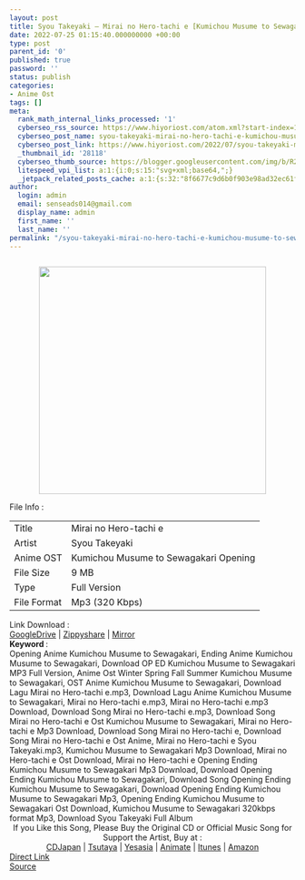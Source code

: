 ```yaml
---
layout: post
title: Syou Takeyaki – Mirai no Hero-tachi e [Kumichou Musume to Sewagakari Opening]
date: 2022-07-25 01:15:40.000000000 +00:00
type: post
parent_id: '0'
published: true
password: ''
status: publish
categories:
- Anime Ost
tags: []
meta:
  rank_math_internal_links_processed: '1'
  cyberseo_rss_source: https://www.hiyoriost.com/atom.xml?start-index=1
  cyberseo_post_name: syou-takeyaki-mirai-no-hero-tachi-e-kumichou-musume-to-sewagakari-opening
  cyberseo_post_link: https://www.hiyoriost.com/2022/07/syou-takeyaki-mirai-no-hero-tachi-e.html
  _thumbnail_id: '28118'
  cyberseo_thumb_source: https://blogger.googleusercontent.com/img/b/R29vZ2xl/AVvXsEhBYJbew0_9WGwghs8EyM6C982Z0aTkHUfl4YuN3ZjXoAGrD6O-CC7IAmv3ED_sL9CTvCkG8nQ3x-YaccmN01PR2vOmkAAsN9DyXFOaPFFS2O8g8ayo4vmEdaUBWL1aH1Jf8dwNyfze0t-pmXdilNodLyYJA7q6USv2_ALBXh-ppgU7_duiW1RIIk4d/s400/cover%20%2831%29.jpg
  litespeed_vpi_list: a:1:{i:0;s:15:"svg+xml;base64,";}
  _jetpack_related_posts_cache: a:1:{s:32:"8f6677c9d6b0f903e98ad32ec61f8deb";a:2:{s:7:"expires";i:1663070117;s:7:"payload";a:3:{i:0;a:1:{s:2:"id";i:28746;}i:1;a:1:{s:2:"id";i:28109;}i:2;a:1:{s:2:"id";i:28265;}}}}
author:
  login: admin
  email: senseads014@gmail.com
  display_name: admin
  first_name: ''
  last_name: ''
permalink: "/syou-takeyaki-mirai-no-hero-tachi-e-kumichou-musume-to-sewagakari-opening/"
---
```

<div class="separator" style="clear: both"><a href="https://blogger.googleusercontent.com/img/b/R29vZ2xl/AVvXsEhBYJbew0_9WGwghs8EyM6C982Z0aTkHUfl4YuN3ZjXoAGrD6O-CC7IAmv3ED_sL9CTvCkG8nQ3x-YaccmN01PR2vOmkAAsN9DyXFOaPFFS2O8g8ayo4vmEdaUBWL1aH1Jf8dwNyfze0t-pmXdilNodLyYJA7q6USv2_ALBXh-ppgU7_duiW1RIIk4d/s600/cover%20%2831%29.jpg" style="display: block;padding: 1em 0;text-align: center"><img alt border="0" data-original-height="600" data-original-width="600" src="{{ site.baseurl }}/assets/2022/07/cover%20%2831%29.jpg" width="400" /></a></div>
<div class="linkdownload">File Info : </div>
<div class="info2" id="Info">
<table>
<tbody>
<tr>
<td class="tablex">Title </td>
<td>Mirai no Hero-tachi e</td>
</tr>
<tr>
<td class="tablex">Artist </td>
<td>Syou Takeyaki</td>
</tr>
<tr>
<td class="tablex">Anime OST </td>
<td>Kumichou Musume to Sewagakari Opening</td>
</tr>
<tr>
<td class="tablex">File Size </td>
<td>9 MB</td>
</tr>
<tr>
<td class="tablex">Type </td>
<td>Full Version</td>
</tr>
<tr>
<td class="tablex">File Format </td>
<td>Mp3 (320 Kbps)</td>
</tr>
</tbody>
</table>
</div>
<div class="linkdownload">Link Download : </div>
<div class="listdl"><a href="https://drive.google.com/file/d/1sKBUQS09djknNox-V-cfiO2D9r5gQwdM/view?usp=drivesdk" rel="nofollow noopener" target="_blank">GoogleDrive</a> | <a href="https://www114.zippyshare.com/v/hguaIWfr/file.html" rel="nofollow noopener" target="_blank">Zippyshare</a> | <a href="https://mir.cr/1NVZXKOM" rel="nofollow noopener" target="_blank">Mirror</a></div>
<div class="keywordz"><b>Keyword </b> :
<div class="tagser">Opening Anime Kumichou Musume to Sewagakari, Ending Anime Kumichou Musume to Sewagakari, Download OP ED Kumichou Musume to Sewagakari MP3 Full Version, Anime Ost Winter Spring Fall Summer Kumichou Musume to Sewagakari, OST Anime Kumichou Musume to Sewagakari, Download Lagu Mirai no Hero-tachi e.mp3, Download Lagu Anime Kumichou Musume to Sewagakari, Mirai no Hero-tachi e.mp3, Mirai no Hero-tachi e.mp3 Download, Download Song Mirai no Hero-tachi e.mp3, Download Song Mirai no Hero-tachi e Ost Kumichou Musume to Sewagakari, Mirai no Hero-tachi e Mp3 Download, Download Song Mirai no Hero-tachi e, Download Song Mirai no Hero-tachi e Ost Anime, Mirai no Hero-tachi e Syou Takeyaki.mp3, Kumichou Musume to Sewagakari Mp3 Download, Mirai no Hero-tachi e Ost Download, Mirai no Hero-tachi e Opening Ending Kumichou Musume to Sewagakari Mp3 Download, Download Opening Ending Kumichou Musume to Sewagakari, Download Song Opening Ending Kumichou Musume to Sewagakari, Download Opening Ending Kumichou Musume to Sewagakari Mp3, Opening Ending Kumichou Musume to Sewagakari Ost Download, Kumichou Musume to Sewagakari 320kbps format Mp3, Download Syou Takeyaki Full Album</div>
</div>
<div class="buycd" align="center">If you Like this Song, Please Buy the Original CD or Official Music Song for Support the Artist, Buy at : <br /><a href="https://www.cdjapan.co.jp/" target="_blank" rel="noopener">CDJapan</a> | <a href="https://shop.tsutaya.co.jp/" target="_blank" rel="noopener">Tsutaya</a> | <a href="https://www.yesasia.com/" target="_blank" rel="noopener">Yesasia</a> | <a href="https://www.animate-onlineshop.jp/" target="_blank" rel="noopener">Animate</a> | <a href="https://www.apple.com/jp/itunes" target="_blank" rel="noopener">Itunes</a> | <a href="https://amazon.co.jp/" target="_blank" rel="noopener">Amazon</a>
</div>
<div class="divbtn"> <a href="https://handymansurrender.com/fihup8buzv?key=94550f7ce39444073321dde3b8782f97" class="btn"><i class="fa fa-download"></i> Direct Link</a> <br /><a href="https://www.hiyoriost.com/2022/07/syou-takeyaki-mirai-no-hero-tachi-e.html">Source</a> </div>
